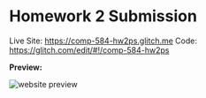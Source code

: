 # Homework 2 Submission

Live Site: https://comp-584-hw2ps.glitch.me  Code: https://glitch.com/edit/#!/comp-584-hw2ps

**Preview:**

![website preview](assets/websitepreview)
